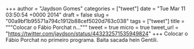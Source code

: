 
+++
author = "Jaydson Gomes"
categories = ["tweet"]
date = "Tue Mar 11 03:50:54 +0000 2014"
draft = false
slug = "00a9bf1b95571a794c1912b88cef5020d763c038"
tags = ["tweet"]
title = """Colocar o Fábio Porchat n..."""
tweet = true
micro = true
tweet_url = "https://twitter.com/jaydson/status/443232571535949824"
+++
Colocar o Fábio Porchat no primeiro programa. Baita sacada hein Gentili.
